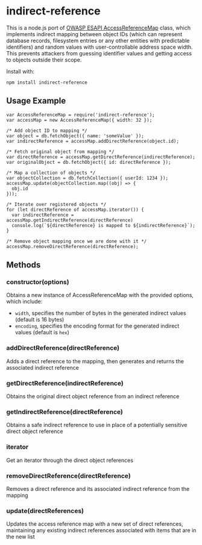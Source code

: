 # indirect-reference
This is a node.js port of
[OWASP ESAPI AccessReferenceMap](https://static.javadoc.io/org.owasp.esapi/esapi/2.0.1/org/owasp/esapi/AccessReferenceMap.html)
class, which implements indirect mapping between object IDs (which can represent
database records, filesystem entries or any other entities with predictable
identifiers) and random values with user-controllable address space width.
This prevents attackers from guessing identifier values and getting access to
objects outside their scope.

Install with:
```
npm install indirect-reference
```
## Usage Example
```
var AccessReferenceMap = require('indirect-reference');
var accessMap = new AccessReferenceMap({ width: 32 });

/* Add object ID to mapping */
var object = db.fetchObject({ name: 'someValue' });
var indirectReference = accessMap.addDirectReference(object.id);

/* Fetch original object from mapping */
var directReference = accessMap.getDirectReference(indirectReference);
var originalObject = db.fetchObject({ id: directReference });

/* Map a collection of objects */
var objectCollection = db.fetchCollection({ userId: 1234 });
accessMap.update(objectCollection.map((obj) => {
  obj.id
}));

/* Iterate over registered objects */
for (let directReference of accessMap.iterator()) {
  var indirectReference = accessMap.getIndirectReference(directReference)
  console.log(`${directReference} is mapped to ${indirectReference}`);
}

/* Remove object mapping once we are done with it */
accessMap.removeDirectReference(directReference);
```
## Methods
### constructor(options)
Obtains a new instance of AccessReferenceMap with the provided options, which include:
* `width`, specifies the number of bytes in the generated indirect values (default is 16 bytes)
* `encoding`, specifies the encoding format for the generated indirect values (default is `hex`)

### addDirectReference(directReference)
Adds a direct reference to the mapping, then generates and returns the associated indirect reference

### getDirectReference(indirectReference)
Obtains the original direct object reference from an indirect reference

### getIndirectReference(directReference)
Obtains a safe indirect reference to use in place of a potentially sensitive direct object reference

### iterator
Get an iterator through the direct object references

### removeDirectReference(directReference)
Removes a direct reference and its associated indirect reference from the mapping

### update(directReferences)
Updates the access reference map with a new set of direct references, maintaining any existing indirect
references associated with items that are in the new list

